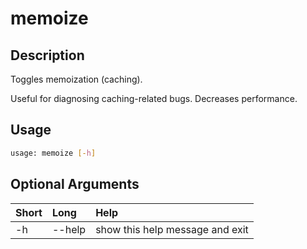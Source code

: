 <!-- THIS PART OF THIS FILE IS AUTOGENERATED. DO NOT MODIFY IT. See scripts/generate_docs.sh -->




# memoize

## Description


Toggles memoization (caching).

Useful for diagnosing caching-related bugs. Decreases performance.
## Usage


```bash
usage: memoize [-h]

```
## Optional Arguments

|Short|Long|Help|
| :--- | :--- | :--- |
|-h|--help|show this help message and exit|

<!-- END OF AUTOGENERATED PART. Do not modify this line or the line below, they mark the end of the auto-generated part of the file. If you want to extend the documentation in a way which cannot easily be done by adding to the command help description, write below the following line. -->
<!-- ------------\>8---- ----\>8---- ----\>8------------ -->

